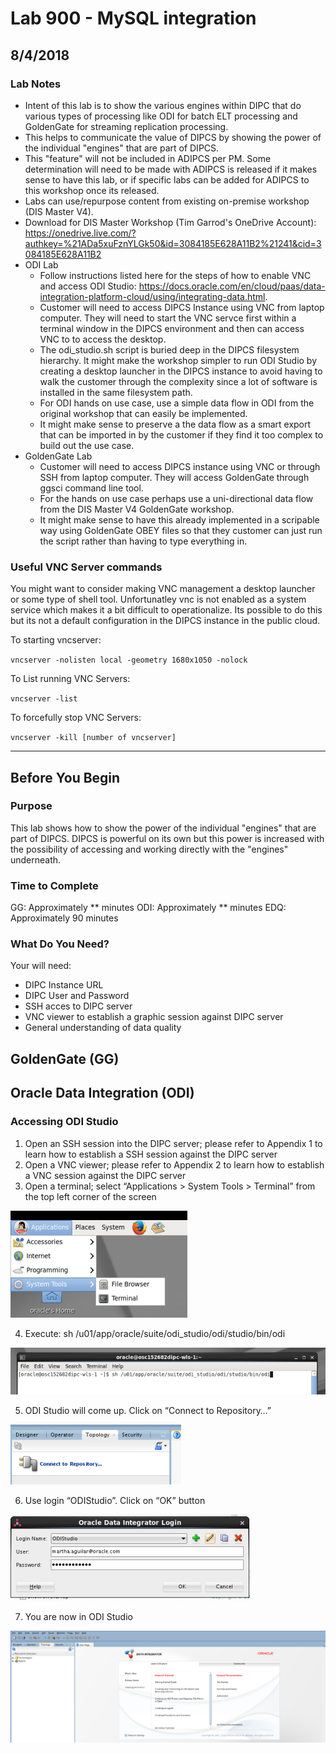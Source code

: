 # Lab 900 - MySQL integration

## 8/4/2018

### Lab Notes

- Intent of this lab is to show the various engines within DIPC that do various types of processing like ODI for batch ELT processing and GoldenGate for streaming replication processing.
- This helps to communicate the value of DIPCS by showing the power of the individual "engines" that are part of DIPCS.
- This "feature" will not be included in ADIPCS per PM.   Some determination will need to be made with ADIPCS is released if it makes sense to have this lab, or if  specific labs can be added for ADIPCS to this workshop once its released.   
- Labs can use/repurpose content from existing on-premise workshop (DIS Master V4).
- Download for DIS Master Workshop (Tim Garrod's OneDrive Account): https://onedrive.live.com/?authkey=%21ADa5xuFznYLGk50&id=3084185E628A11B2%21241&cid=3084185E628A11B2
- ODI Lab
    - Follow instructions listed here for the steps of how to enable VNC and access ODI Studio: https://docs.oracle.com/en/cloud/paas/data-integration-platform-cloud/using/integrating-data.html.
    - Customer will need to access DIPCS Instance using VNC from laptop computer.   They will need to start the VNC servce first within a terminal window in the DIPCS environment and then can access VNC to to access the desktop.
    - The odi_studio.sh script is buried deep in the DIPCS filesystem hierarchy.   It might make the workshop simpler to run ODI Studio by creating a desktop launcher in the DIPCS instance to avoid having to walk the customer through the complexity since a lot of software is installed in the same filesystem path.
    - For ODI hands on use case, use a simple data flow in ODI from the original workshop that can easily be implemented.
    - It might make sense to preserve a the data flow as a smart export that can be imported in by the customer if they find it too complex to build out the use case.
- GoldenGate Lab
    - Customer will need to access DIPCS instance using VNC or through SSH from laptop computer.   They will access GoldenGate through ggsci command line tool.
    - For the hands on use case perhaps use a uni-directional data flow from the DIS Master V4 GoldenGate workshop.
    - It might make sense to have this already implemented in a scripable way using GoldenGate OBEY files so that they customer can just run the script rather than having to type everything in.

### Useful VNC Server commands 

You might want to consider making VNC management a desktop launcher or some type of shell tool.   Unfortunatley vnc is not enabled as a system service which makes it a bit difficult to operationalize.   Its possible to do this but its not a default configuration in the DIPCS instance in the public cloud.

To starting vncserver:

`vncserver -nolisten local -geometry 1680x1050 -nolock`

To List running VNC Servers: 

`vncserver -list`

To forcefully stop VNC Servers:

`vncserver -kill [number of vncserver]`

------



## Before You Begin

### Purpose
This lab shows how to show the power of the individual "engines" that are part of DIPCS. DIPCS is powerful on its own but this power is increased with the possibility of accessing and working directly with the "engines" underneath.

### Time to Complete 
GG: Approximately ** minutes
ODI: Approximately ** minutes
EDQ: Approximately 90 minutes

### What Do You Need?
Your will need:
- DIPC Instance URL
- DIPC User and Password
- SSH acces to DIPC server
- VNC viewer to establish a graphic session against DIPC server
- General understanding of data quality


## GoldenGate (GG)


## Oracle Data Integration (ODI)

### Accessing ODI Studio
1.	Open an SSH session into the DIPC server; please refer to Appendix 1 to learn how to establish a SSH session against the DIPC server
2.	Open a VNC viewer; please refer to Appendix 2 to learn how to establish a VNC session against the DIPC server
3.	Open a terminal; select “Applications > System Tools > Terminal” from the top left corner of the screen
 
![](images/700/image700_ODI_1.png)

4.	Execute: sh /u01/app/oracle/suite/odi_studio/odi/studio/bin/odi 

![](images/700/image700_ODI_2.png)

5.	ODI Studio will come up. Click on “Connect to Repository…”

![](images/700/image700_ODI_3.png)

6.	Use login “ODIStudio”. Click on “OK” button

![](images/700/image700_ODI_4.png)

7.	You are now in ODI Studio

![](images/700/image700_ODI_5.png)


